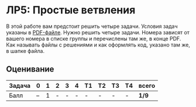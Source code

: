 # ЛР5: Простые ветвления

В этой работе вам предстоит решить четыре задачи. 
Условия задач указаны в [PDF-файле](./js05if.pdf). 
Нужно решить четыре задачи. Номера зависят от 
вашего номера в списке группы и перечислены там же, 
в конце PDF. Как называть файлы с решениями и как 
оформлять код, указано там же, в шапке файла.

## Оценивание
|Задача| 0 | 1 | 2 | 3 | 4 |T1 |T2 |T3 |T4 |всего  |
|------|---|---|---|---|---|---|---|---|---|-------|
|Балл  | – | 1 | - | - | - | - | - | - | - |**1/9**|

